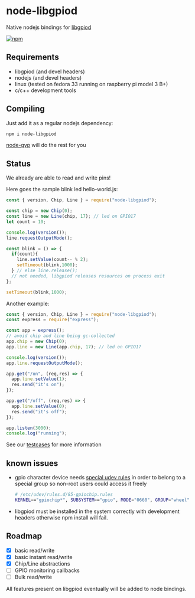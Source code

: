 # node-libgpiod

Native nodejs bindings for [libgpiod](https://git.kernel.org/pub/scm/libs/libgpiod/libgpiod.git/about/)

[![npm](https://img.shields.io/npm/v/node-libgpiod?style=plastic)](https://www.npmjs.com/package/node-libgpiod)

## Requirements

- libgpiod (and devel headers)
- nodejs (and devel headers)
- linux (tested on fedora 33 running on raspberry pi model 3 B+)
- c/c++ development tools

## Compiling

Just add it as a regular nodejs dependency:

```bash
npm i node-libgpiod
```

[node-gyp](https://www.npmjs.com/package/node-gyp) will do the rest for you

## Status

We already are able to read and write pins!

Here goes the sample blink led hello-world.js:

```javascript
const { version, Chip, Line } = require("node-libgpiod");

const chip = new Chip(0);
const line = new Line(chip, 17); // led on GPIO17
let count = 10;

console.log(version());
line.requestOutputMode();

const blink = () => {
  if(count){
    line.setValue(count-- % 2);
    setTimeout(blink,1000);
  } // else line.release(); 
  // not needed, libgpiod releases resources on process exit  
};

setTimeout(blink,1000);
```

Another example:

```javascript
const { version, Chip, Line } = require("node-libgpiod");
const express = require("express");

const app = express();
// avoid chip and line being gc-collected
app.chip = new Chip(0);
app.line = new Line(app.chip, 17); // led on GPIO17

console.log(version());
app.line.requestOutputMode();

app.get("/on", (req,res) => {
  app.line.setValue(1);
  res.send("it's on");
});

app.get("/off", (req,res) => {
  app.line.setValue(0);
  res.send("it's off");
});

app.listen(3000);
console.log("running");
```

See our [testcases](/test) for more information

## known issues

- gpio character device needs 
  [special udev rules](https://blog.oless.xyz/post/fedorarpigpio/#udev) in order
  to belong to a special group so non-root users could access it freely
  ```bash
  # /etc/udev/rules.d/85-gpiochip.rules 
  KERNEL=="gpiochip*", SUBSYSTEM=="gpio", MODE="0660", GROUP="wheel"
  ```
- libgpiod must be installed in the system correctly with development headers
  otherwise npm install will fail.

## Roadmap

- [X] basic read/write
- [X] basic instant read/write
- [X] Chip/Line abstractions
- [ ] GPIO monitoring callbacks
- [ ] Bulk read/write

All features present on libgpiod eventually will be added to node bindings.